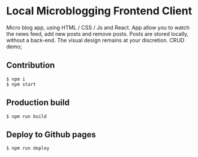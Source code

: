# Local Microblogging Frontend Client

Micro blog app, using  HTML / CSS / Js and React. App allow you to watch the news feed, add new posts and remove posts. Posts are stored locally, without a back-end. The visual design remains at your discretion.
CRUD demo;

## Contribution

    $ npm i
    $ npm start

## Production build

    $ npm run build

## Deploy to Github pages

    $ npm run deploy
